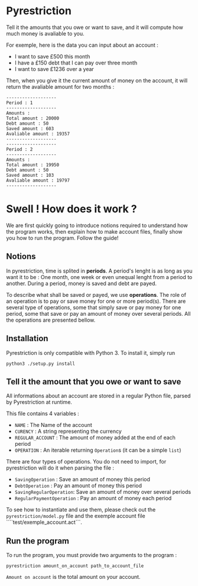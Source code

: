 Pyrestriction
=============
Tell it the amounts that you owe or want to save, and it will compute how much money is avaliable to you.

For exemple, here is the data you can input about an account :

* I want to save £500 this month
* I have a £150 debt that I can pay over three month
* I want to save £1236 over a year

Then, when you give it the current amount of money on the account, it will return the avaliable amount for two months :

```
-------------------
Period : 1
-------------------
Amounts :
Total amount : 20000
Debt amount : 50
Saved amount : 603
Avaliable amount : 19357
-------------------
-------------------
Period : 2
-------------------
Amounts :
Total amount : 19950
Debt amount : 50
Saved amount : 103
Avaliable amount : 19797
-------------------
```


Swell ! How does it work ?
==========================

We are first quickly going to introduce notions required to understand how the program works, then explain how to make account files, finally show you how to run the program. Follow the guide!

Notions
-------

In pyrestriction, time is splited in **periods**.
A period's lenght is as long as you want it to be : One month, one week or even unequal lenght from a period to another.
During a period, money is saved and debt are payed.

To describe what shall be saved or payed, we use **operations**. The role of an operation is to pay or save money for one or more period(s).
There are several type of operations, some that simply save or pay money for one period, some that save or pay an amount of money over several periods.
All the operations are presented bellow.

Installation
------------

Pyrestriction is only compatible with Python 3. To install it, simply run

```
python3 ./setup.py install
```

Tell it the amount that you owe or want to save
-----------------------------------------------

All informations about an account are stored in a regular Python file, parsed by Pyrestriction at runtime.

This file contains 4 variables :

* ```NAME``` : The Name of the account
* ```CURENCY``` : A string representing the currency
* ```REGULAR_ACCOUNT``` : The amount of money added at the end of each period
* ```OPERATION``` : An iterable returning ```Operation```s (it can be a simple ```list```)

There are four types of operations. You do not need to import, for pyrestriction will do it when parsing the file :

* ```SavingOperation``` : Save an amount of money this period 
* ```DebtOperation``` : Pay an amount of money this period
* ```SavingRegularOperation```: Save an amount of money over several periods
* ```RegularPaymentOperation``` : Pay an amount of money each period

To see how to instantiate and use them, please check out the ```pyrestriction/model.py``` file and the exemple account file ````test/exemple_account.act```.

Run the program
---------------

To run the program, you must provide two arguments to the program :

```
pyrestriction amount_on_account path_to_account_file
```

```Amount on account``` is the total amount on your account.
